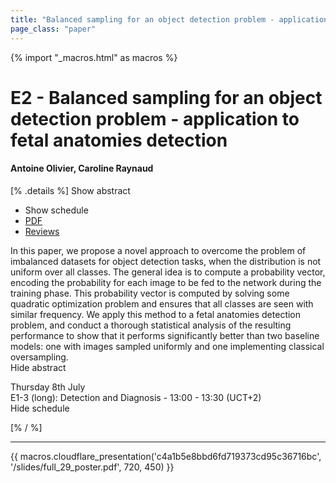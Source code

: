 ```yaml
---
title: "Balanced sampling for an object detection problem - application to fetal anatomies detection"
page_class: "paper"
---
```


{% import "_macros.html" as macros %}

# E2 - Balanced sampling for an object detection problem - application to fetal anatomies detection

#### Antoine Olivier, Caroline Raynaud

[% .details %]
<a class="toggle_visibility" data-selector=".abstract" data-level="3">Show abstract</a>
- <a class="toggle_visibility" data-selector=".schedule" data-level="3">Show schedule</a>
- <a href="/proceedings/olivier21.pdf">PDF</a>
- <a href="https://openreview.net/forum?id=ZGvtypAfHiA">Reviews</a>

<p>
    <span class="abstract">
        In this paper, we propose a novel approach to overcome the problem of imbalanced datasets for object detection tasks, when the distribution is not uniform over all classes. The general idea is to compute a probability vector, encoding the probability for each image to be fed to the network during the training phase. This probability vector is computed by solving some quadratic optimization problem and ensures that all classes are seen with similar frequency. We apply this method to a fetal anatomies detection problem, and conduct a thorough statistical analysis of the resulting performance to show that it performs significantly better than two baseline models: one with images sampled uniformly and one implementing classical oversampling.
        <br>
        <span class="actions"><a class="toggle_visibility" data-level="2">Hide abstract</a></span>
    </span>
</p>

<p>
    <span class="schedule">
         Thursday 8th July<br>E1-3 (long): Detection and Diagnosis - 13:00 - 13:30 (UCT+2)
        <br>
        <span class="actions"><a class="toggle_visibility" data-level="2">Hide schedule</a></span>
    </span>
</p>

[% / %]


---

{{ macros.cloudflare_presentation('c4a1b5e8bbd6fd719373cd95c36716bc', '/slides/full_29_poster.pdf', 720, 450) }}
